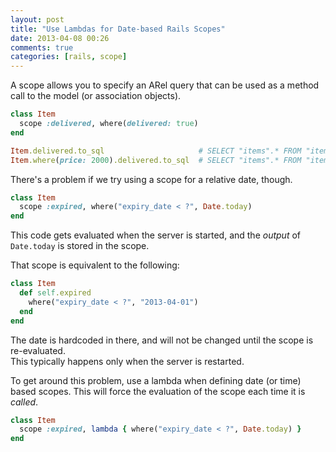 ```yaml
---
layout: post
title: "Use Lambdas for Date-based Rails Scopes"
date: 2013-04-08 00:26
comments: true
categories: [rails, scope]
---
```


A scope allows you to specify an ARel query that can be used as a method call to the model (or association objects).

```ruby
class Item
  scope :delivered, where(delivered: true)
end

Item.delivered.to_sql                     # SELECT "items".* FROM "items"  WHERE "items"."delivered" = 't'
Item.where(price: 2000).delivered.to_sql  # SELECT "items".* FROM "items"  WHERE "items"."price" = 2000 AND "items"."delivered" = 't' 
```

There's a problem if we try using a scope for a relative date, though.

```ruby
class Item
  scope :expired, where("expiry_date < ?", Date.today)
end
```

This code gets evaluated when the server is started, and the *output* of `Date.today` is stored in the scope.

That scope is equivalent to the following:

```ruby
class Item
  def self.expired
    where("expiry_date < ?", "2013-04-01")
  end
end
```

The date is hardcoded in there, and will not be changed until the scope is re-evaluated.  
This typically happens only when the server is restarted.


To get around this problem, use a lambda when defining date (or time) based scopes. This will force the evaluation of the scope each time it is *called*.


```ruby
class Item
  scope :expired, lambda { where("expiry_date < ?", Date.today) }
end
```
